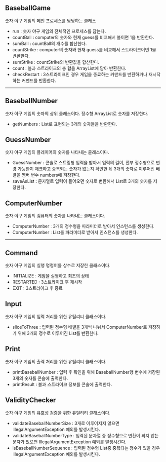 ## BaseballGame
숫자 야구 게임의 메인 프로세스를 담당하는 클래스
- run : 숫자 야구 게임의 전체적인 프로세스를 담는다.
- countBall : computer의 숫자와 현재 guess를 비교해서 볼이면 1을 반환한다.
- sumBall : countBall의 개수를 합산한다.
- countStrike : computer의 숫자와 현재 guess를 비교해서 스트라이크이면 1을 반환한다.
- sumStrike : countStrike의 반환값을 합산한다.
- count : 볼과 스트라이크의 총 합을 ArrayList에 담아 반환한다.
- checkRestart : 3스트라이크인 경우 게임을 종료하는 커맨드를 반환하거나 재시작하는 커맨드를 반환한다.

---

## BaseballNumber
숫자 야구 게임의 숫자의 상위 클래스이다. 정수형 ArrayList로 숫자를 저장한다.
- getNumbers : List로 표현되는 3개의 숫자들을 반환한다.

## GuessNumber
숫자 야구 게임의 플레이어의 숫자를 나타내는 클래스이다.
- GuessNumber : 콘솔로 스트링형 입력을 받아서 입력의 길이, 전부 정수형으로 변경 가능한지 체크하고 중복되는 숫자가 없는지 확인한 뒤 3개의 숫자로 이루어진 배열을 멤버 변수 numbers에 저장한다.
- saveAsList : 문자열로 입력이 들어오면 숫자로 변환해서 List로 3개의 숫자를 저장한다.

## ComputerNumber
숫자 야구 게임의 컴퓨터의 숫자를 나타내는 클래스이다.
- ComputerNumber : 3개의 정수형을 파라미터로 받아서 인스턴스를 생성한다.
- ComputerNumber : List를 파라미터로 받아서 인스턴스를 생성한다.

---

## Command
숫자 야구 게임의 실행 명령어를 상수로 저장한 클래스이다.
- INITIALIZE : 게임을 실행하고 최초의 상태
- RESTARTED : 3스트라이크 후 재시작
- EXIT : 3스트라이크 후 종료

## Input
숫자 야구 게임의 입력 처리를 위한 유틸리티 클래스이다.
- sliceToThree : 입력된 정수형 배열을 3개씩 나눠서 ComputerNumber로 저장하기 위해 3개의 정수로 이루어진 List를 반환한다.

## Print
숫자 야구 게임의 출력 처리를 위한 유틸리티 클래스이다.
- printBaseballNumber : 입력 후 확인을 위해 BaseballNumber형 변수에 저장된 3개의 숫자를 콘솔에 출력한다.
- printResult : 볼과 스트라이크 정보를 콘솔에 출력한다.

## ValidityChecker
숫자 야구 게임의 유효성 검증을 위한 유틸리티 클래스이다.
- validateBaseballNumberSize : 3개로 이루어지지 않으면 IllegalArgumentException 예외를 발생시킨다.
- validateBaseballNumberType : 입력된 문자열 중 정수형으로 변환이 되지 않는 문자가 있으면 IllegalArgumentException 예외를 발생시킨다.
- isBaseballNumberSequence : 입력된 정수형 List중 중복되는 정수가 있을 경우 IllegalArgumentException 예외를 발생시킨다.